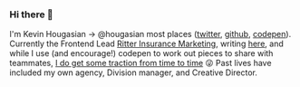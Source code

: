 ### Hi there 👋

<!--
**hougasian/hougasian** is a ✨ _special_ ✨ repository because its `README.md` (this file) appears on your GitHub profile.

Here are some ideas to get you started:

- 🔭 I’m currently working on ...
- 🌱 I’m currently learning ...
- 👯 I’m looking to collaborate on ...
- 🤔 I’m looking for help with ...
- 💬 Ask me about ...
- 📫 How to reach me: ...
- 😄 Pronouns: ...
- ⚡ Fun fact: ...

![Hougasian's GitHub stats](https://github-readme-stats.vercel.app/api?username=hougasian&&count_private=true&show_icons=true&hide_border=true)
-->

I'm Kevin Hougasian &rarr; @hougasian most places ([twitter](https://twitter.com/hougasian), [github](https://github.com/hougasian), [codepen](https://codepen.io/hougasian)). Currently the Frontend Lead [Ritter Insurance Marketing](http://ritterim.com), writing [here](https://rimdev.io/authors/kevin-hougasian/), and while I use (and encourage!) codepen to work out pieces to share with teammates, [I do get some traction from time to time](https://codepen.io/hougasian/pens/popular) 😜 Past lives have included my own agency, Division manager, and Creative Director. 

